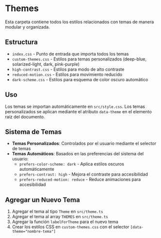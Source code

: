 # Themes

Esta carpeta contiene todos los estilos relacionados con temas de manera modular y organizada.

## Estructura

- `index.css` - Punto de entrada que importa todos los temas
- `custom-themes.css` - Estilos para temas personalizados (deep-blue, solarized-light, dark, pink-purple)
- `high-contrast.css` - Estilos para modo de alto contraste
- `reduced-motion.css` - Estilos para movimiento reducido
- `dark-scheme.css` - Estilos para esquema de color oscuro automático

## Uso

Los temas se importan automáticamente en `src/style.css`. Los temas personalizados se aplican mediante el atributo `data-theme` en el elemento raíz del documento.

## Sistema de Temas

- **Temas Personalizados**: Controlados por el usuario mediante el selector de temas
- **Temas Automáticos**: Basados en las preferencias del sistema del usuario:
  - `prefers-color-scheme: dark` - Aplica estilos oscuros automáticamente
  - `prefers-contrast: high` - Mejora el contraste para accesibilidad
  - `prefers-reduced-motion: reduce` - Reduce animaciones para accesibilidad

## Agregar un Nuevo Tema

1. Agregar el tema al tipo `Theme` en `src/theme.ts`
2. Agregar el tema al array `THEMES` en `src/theme.ts`
3. Agregar la función `labelForTheme` para el nuevo tema
4. Crear los estilos CSS en `custom-themes.css` con el selector `[data-theme="nombre-tema"]`
